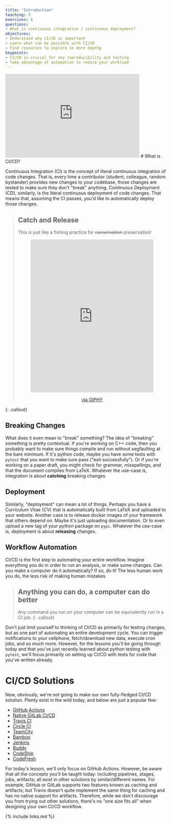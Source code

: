 ```yaml
---
title: "Introduction"
teaching: 5
exercises: 0
questions:
- What is continuous integration / continuous deployment?
objectives:
- Understand why CI/CD is important
- Learn what can be possible with CI/CD
- Find resources to explore in more depthg
keypoints:
- CI/CD is crucial for any reproducibility and testing
- Take advantage of automation to reduce your workload
---
```

<iframe width="420" height="263" src="https://www.youtube.com/embed/dTuVEL5-sSw?list=PLKZ9c4ONm-VmmTObyNWpz4hB3Hgx8ZWSb" frameborder="0" allow="accelerometer; autoplay; encrypted-media; gyroscope; picture-in-picture" allowfullscreen></iframe>
# What is CI/CD?

Continuous Integration (CI) is the concept of literal continuous integration of code changes. That is, every time a contributor (student, colleague, random bystander) provides new changes to your codebase, those changes are tested to make sure they don't "break" anything. Continuous Deployment (CD), similarly, is the literal continuous deployment of code changes. That means that, assuming the CI passes, you'd like to automatically deploy those changes.

> ## Catch and Release
>
> This is just like a fishing practice for ~~conservation~~ preservation!
> <center><iframe src="https://giphy.com/embed/j8080dkr0ux1e" width="385" height="480" frameBorder="0" class="giphy-embed" allowFullScreen></iframe><p><a href="https://giphy.com/gifs/funny-girl-fishing-j8080dkr0ux1e">via GIPHY</a></p></center>
{: .callout}

## Breaking Changes

What does it even mean to "break" something? The idea of "breaking" something is pretty contextual. If you're working on C++ code, then you probably want to make sure things compile and run without segfaulting at the bare minimum. If it's python code, maybe you have some tests with `pytest` that you want to make sure pass ("exit successfully"). Or if you're working on a paper draft, you might check for grammar, misspellings, and that the document compiles from LaTeX. Whatever the use-case is, integration is about **catching** breaking changes.

## Deployment

Similarly, "deployment" can mean a lot of things. Perhaps you have a Curriculum Vitae (CV) that is automatically built from LaTeX and uploaded to your website. Another case is to release docker images of your framework that others depend on. Maybe it's just uploading documentation. Or to even upload a new tag of your python package on `pypi`. Whatever the use-case is, deployment is about **releasing** changes.

## Workflow Automation

CI/CD is the first step to automating your entire workflow. Imagine everything you do in order to run an analysis, or make some changes. Can you make a computer do it automatically? If so, do it! The less human work you do, the less risk of making human mistakes.


> ## Anything you can do, a computer can do better
>
> Any command you run on your computer can be equivalently run in a CI job.
{: .callout}

Don't just limit yourself to thinking of CI/CD as primarily for testing changes, but as one part of automating an entire development cycle. You can trigger notifications to your cellphone, fetch/download new data, execute cron jobs, and so much more. However, for the lessons you'll be going through today and that you've just recently learned about python testing with `pytest`, we'll focus primarily on setting up CI/CD with tests for code that you've written already.

# CI/CD Solutions

Now, obviously, we're not going to make our own fully-fledged CI/CD solution. Plenty exist in the wild today, and below are just a popular few:

- [GitHub Actions](https://github.com/features/actions)
- [Native GitLab CI/CD](https://docs.gitlab.com/ee/ci/)
- [Travis CI](https://travis-ci.org/)
- [Circle CI](https://circleci.com/)
- [TeamCity](https://www.jetbrains.com/teamcity/)
- [Bamboo](https://www.atlassian.com/software/bamboo)
- [Jenkins](https://jenkins.io/)
- [Buddy](https://buddy.works/)
- [CodeShip](https://codeship.com/)
- [CodeFresh](https://g.codefresh.io/)

For today's lesson, we'll only focus on GitHub Actions. However, be aware that all the concepts you'll be taught today: including pipelines, stages, jobs, artifacts; all exist in other solutions by similar/different names. For example, GitHub or GitLab supports two features known as caching and artifacts; but Travis doesn't quite implement the same thing for caching and has no native support for artifacts. Therefore, while we don't discourage you from trying out other solutions, there's no "one size fits all" when designing your own CI/CD workflow.

{% include links.md %}
